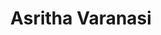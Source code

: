 ---
layout: page
title: Asritha Varanasi
description: MS student (Chemical Engineering)<br>B.Tech., Chemical Engineering, Jawaharlal Nehru Technological University – Hyderabad (2018)<br>Email&#58; kameswar@buffalo.edu
img: assets/img/Asritha.jpg
redirect: 
importance: 4
category: Graduate Students
horizontal: true
---